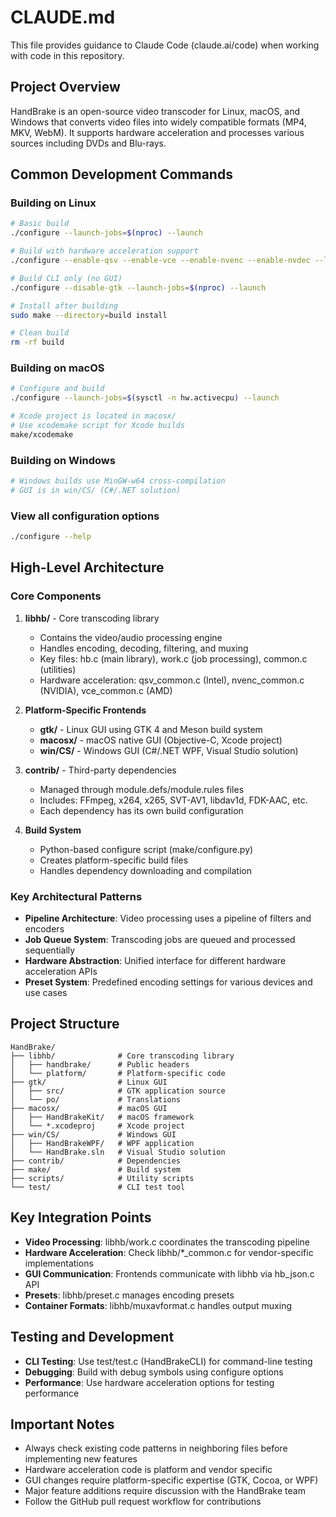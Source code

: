# CLAUDE.md

This file provides guidance to Claude Code (claude.ai/code) when working with code in this repository.

## Project Overview

HandBrake is an open-source video transcoder for Linux, macOS, and Windows that converts video files into widely compatible formats (MP4, MKV, WebM). It supports hardware acceleration and processes various sources including DVDs and Blu-rays.

## Common Development Commands

### Building on Linux
```bash
# Basic build
./configure --launch-jobs=$(nproc) --launch

# Build with hardware acceleration support
./configure --enable-qsv --enable-vce --enable-nvenc --enable-nvdec --launch-jobs=$(nproc) --launch

# Build CLI only (no GUI)
./configure --disable-gtk --launch-jobs=$(nproc) --launch

# Install after building
sudo make --directory=build install

# Clean build
rm -rf build
```

### Building on macOS
```bash
# Configure and build
./configure --launch-jobs=$(sysctl -n hw.activecpu) --launch

# Xcode project is located in macosx/
# Use xcodemake script for Xcode builds
make/xcodemake
```

### Building on Windows
```bash
# Windows builds use MinGW-w64 cross-compilation
# GUI is in win/CS/ (C#/.NET solution)
```

### View all configuration options
```bash
./configure --help
```

## High-Level Architecture

### Core Components

1. **libhb/** - Core transcoding library
   - Contains the video/audio processing engine
   - Handles encoding, decoding, filtering, and muxing
   - Key files: hb.c (main library), work.c (job processing), common.c (utilities)
   - Hardware acceleration: qsv_common.c (Intel), nvenc_common.c (NVIDIA), vce_common.c (AMD)

2. **Platform-Specific Frontends**
   - **gtk/** - Linux GUI using GTK 4 and Meson build system
   - **macosx/** - macOS native GUI (Objective-C, Xcode project)
   - **win/CS/** - Windows GUI (C#/.NET WPF, Visual Studio solution)

3. **contrib/** - Third-party dependencies
   - Managed through module.defs/module.rules files
   - Includes: FFmpeg, x264, x265, SVT-AV1, libdav1d, FDK-AAC, etc.
   - Each dependency has its own build configuration

4. **Build System**
   - Python-based configure script (make/configure.py)
   - Creates platform-specific build files
   - Handles dependency downloading and compilation

### Key Architectural Patterns

- **Pipeline Architecture**: Video processing uses a pipeline of filters and encoders
- **Job Queue System**: Transcoding jobs are queued and processed sequentially
- **Hardware Abstraction**: Unified interface for different hardware acceleration APIs
- **Preset System**: Predefined encoding settings for various devices and use cases

## Project Structure

```
HandBrake/
├── libhb/              # Core transcoding library
│   ├── handbrake/      # Public headers
│   └── platform/       # Platform-specific code
├── gtk/                # Linux GUI
│   ├── src/            # GTK application source
│   └── po/             # Translations
├── macosx/             # macOS GUI
│   ├── HandBrakeKit/   # macOS framework
│   └── *.xcodeproj     # Xcode project
├── win/CS/             # Windows GUI
│   ├── HandBrakeWPF/   # WPF application
│   └── HandBrake.sln   # Visual Studio solution
├── contrib/            # Dependencies
├── make/               # Build system
├── scripts/            # Utility scripts
└── test/               # CLI test tool
```

## Key Integration Points

- **Video Processing**: libhb/work.c coordinates the transcoding pipeline
- **Hardware Acceleration**: Check libhb/*_common.c for vendor-specific implementations  
- **GUI Communication**: Frontends communicate with libhb via hb_json.c API
- **Presets**: libhb/preset.c manages encoding presets
- **Container Formats**: libhb/muxavformat.c handles output muxing

## Testing and Development

- **CLI Testing**: Use test/test.c (HandBrakeCLI) for command-line testing
- **Debugging**: Build with debug symbols using configure options
- **Performance**: Use hardware acceleration options for testing performance

## Important Notes

- Always check existing code patterns in neighboring files before implementing new features
- Hardware acceleration code is platform and vendor specific
- GUI changes require platform-specific expertise (GTK, Cocoa, or WPF)
- Major feature additions require discussion with the HandBrake team
- Follow the GitHub pull request workflow for contributions